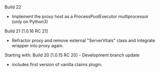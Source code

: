 Build 22
- Implement the proxy host as a ProcessPoolExecutor multiprocessor (only on Python3)

Build 21 [1.0.16 RC 21]
- Refractor proxy and remove external "ServerVitals" class and integrate wrapper into proxy again.

Starting with:
Build 20 [1.0.15 RC 20] - Development branch update
- includes first version of vanilla claims plugin.
